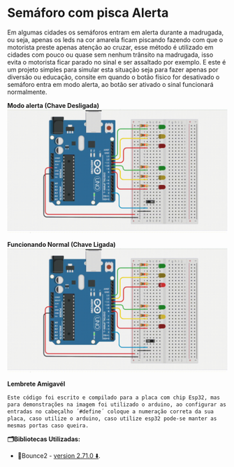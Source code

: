 # Semáforo com pisca Alerta
Em algumas cidades os semáforos entram em alerta durante a madrugada, ou seja, apenas os leds na cor amarela ficam piscando fazendo com que o motorista preste apenas atenção ao cruzar, esse método é utilizado em cidades com pouco ou quase sem nenhum trânsito na madrugada, isso evita o motorista ficar parado no sinal e ser assaltado por exemplo. E este é um projeto simples para simular esta situação seja para fazer apenas por diversão ou educação, consite em quando o botão físico for desativado o semáforo entra em modo alerta, ao botão ser ativado o sinal funcionará normalmente.

**Modo alerta (Chave Desligada)**
![Semaforo em alerta](semaforo-em-alerta.gif)

**Funcionando Normal (Chave Ligada)**
![Semaforo funcionando normal](semaforo-funcionando-normal.gif)

**Lembrete Amigavél**

    Este código foi escrito e compilado para a placa com chip Esp32, mas para demonstrações na imagem foi utilizado o arduino, ao configurar as entradas no cabeçalho ´#define´ coloque a numeração correta da sua placa, caso utilize o arduino, caso utilize esp32 pode-se manter as mesmas portas caso queira.
    

**🗂️Bibliotecas Utilizadas:**
- 📁Bounce2 - [version 2.71.0 ⬇️](https://downloads.arduino.cc/libraries/github.com/thomasfredericks/Bounce2-2.71.0.zip).
